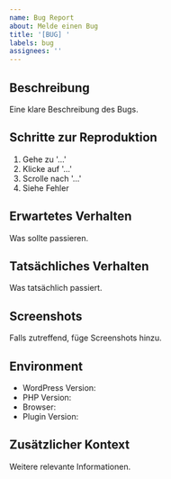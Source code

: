 ```yaml
---
name: Bug Report
about: Melde einen Bug
title: '[BUG] '
labels: bug
assignees: ''
---
```


## Beschreibung
Eine klare Beschreibung des Bugs.

## Schritte zur Reproduktion
1. Gehe zu '...'
2. Klicke auf '...'
3. Scrolle nach '...'
4. Siehe Fehler

## Erwartetes Verhalten
Was sollte passieren.

## Tatsächliches Verhalten
Was tatsächlich passiert.

## Screenshots
Falls zutreffend, füge Screenshots hinzu.

## Environment
- WordPress Version: 
- PHP Version:
- Browser:
- Plugin Version:

## Zusätzlicher Kontext
Weitere relevante Informationen.
